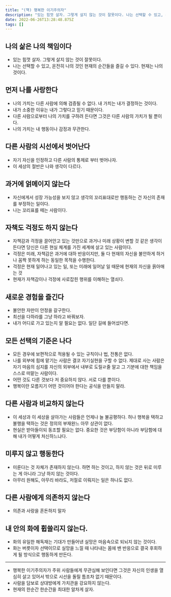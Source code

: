 ```yaml
---
title: "(책) 행복한 이기주의자"
description: "있는 힘껏 살자. 그렇게 살지 않는 것이 잘못이다. 나는 선택할 수 있고, 온전히 나의 것인 현재의 순간들을 즐길 수 있다. 현재는 나의 것이다. 나의 가치는 다른 사람에 의해 검증될 수 없다. 내 가치는 내가 결정하는 것이다. 내가 소중한 이유는 내갖 그렇다고 믿기 "
date: 2022-06-26T13:28:48.875Z
tags: []
---
```


## 나의 삶은 나의 책임이다
- 있는 힘껏 살자. 그렇게 살지 않는 것이 잘못이다. 
- 나는 선택할 수 있고, 온전히 나의 것인 현재의 순간들을 즐길 수 있다. 현재는 나의 것이다. 

## 먼저 나를 사랑한다
- 나의 가치는 다른 사람에 의해 검증될 수 없다. 내 가치는 내가 결정하는 것이다. 
- 내가 소중한 이유는 내가 그렇다고 믿기 때문이다. 
- 다른 사람으로부터 나의 가치를 구하려 든다면 그것은 다른 사람의 가치가 될 뿐이다. 
- 나의 가치는 내 행동이나 감정과 무관한다. 

## 다른 사람의 시선에서 벗어난다
- 자기 자신을 인정하고 다른 사람의 통제로 부터 벗어나자. 
- 이 세상의 절반은 나와 생각이 다르다. 

## 과거에 얽메이지 않는다
- 자신에게서 성장 가능성을 보지 않고 생각의 꼬리표대로만 행동하는 건 자신의 존재를 부정하는 일이다.
- 나는 꼬리표를 떼는 사람이다. 

## 자책도 걱정도 하지 않는다
- 자책감과 걱정을 끌어안고 있는 것만으로 과거나 미래 상황이 변할 것 같은 생각이 든다면 당신은 다른 현실 체계를 가진 세계에 살고 있는 사람이다.
- 걱정은 미래, 자책감은 과거에 대하 반응이지만, 둘 다 현재의 자신을 불안하게 하거나 꼼짝 못하게 하는 동일한 목적을 수행한다. 
- 걱정은 현재 일어나고 있는 일, 또는 미래에 일어날 일 때문에 현재의 자신을 옭아매는 것
- 현재가 자책감이나 걱정에 사로잡힌 행위를 이해하는 열쇠다. 

## 새로운 경험을 즐긴다 
- 불안한 자만이 안정을 갈구한다. 
- 최선을 다하라를 그냥 하라고 바꿔보자. 
- 내가 어디로 가고 있는지 알 필요는 없다. 일단 길에 들어섰다면. 

## 모든 선택의 기준은 나다 
- 모든 경우에 보편적으로 적용될 수 있는 규칙이나 법, 전통은 없다.
- 나를 외부에 힘에 맡기는 사람은 결코 자기실현을 구할 수 없다. 제대로 사는 사람은 자기 마음의 심지를 자신의 외부에서 내부로 도릴ㄹ줄 알고 그 기분에 대한 책임을 스스로 떠맡는 사람이다. 
- 어떤 것도 다른 것보다 저 중요하지 않다. 서로 다를 뿐이다.
- 행복이란 모름지기 어떤 것이어야 한다는 공식을 만들지 말라. 

## 다른 사람과 비교하지 않는다
- 이 세상과 이 세상을 살아가는 사람들은 언제나 늘 불공평하다. 허나 행복을 택하고 불행을 택하는 것은 정의의 부재완느 아무 상관이 없다. 
- 현실은 받아들이되 동조할 필요는 없다. 중요한 것은 부당함이 아니라 부담함에 대해 내가 어떻게 처신하느냐다. 

## 미루지 않고 행동한다
- 미룬다는 것 자체가 존재하지 않는다. 하면 하는 것이고, 하지 않는 것은 뒤로 미루는 게 아니라 그냥 하지 않는 것이다. 
- 아무리 원해도, 아무리 바라도, 저절로 이뤄지는 일은 하나도 없다. 

## 다른 사람에게 의존하지 않는다
- 의존과 사랑을 혼돈하지 말자

## 내 안의 화에 휩쓸리지 않는다. 
- 화의 유일한 해독재는 기대가 만들어낸 실망은 마음속으로 되뇌지 않는 것이다. 
- 화는 버릇이자 선택이므로 실망을 느낄 때 나타내는 몸에 밴 반응으로 결국 후회하게 될 방식으로 행동하게 만든다. 

---
- 행복한 이기주의자가 주위 사람들에게 무관심해 보인다면 그것은 자신의 인생을 열심히 살고 있어서 밖으로 시선을 돌릴 틈조차 없기 때문이다. 
- 사람을 담보로 상대방에게 가치관을 강요하지 않는다. 
- 현재의 한순간 한순간을 최대한 알차게 살자. 

